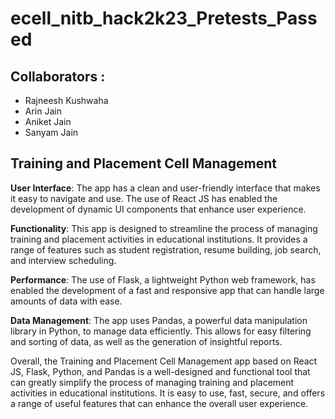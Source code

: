 # ecell_nitb_hack2k23_Pretests_Passed

## Collaborators :
- Rajneesh Kushwaha
- Arin Jain
- Aniket Jain
- Sanyam Jain

## Training and Placement Cell Management 

**User Interface**: The app has a clean and user-friendly interface that makes it easy to navigate and use. The use of React JS has enabled the development of dynamic UI components that enhance user experience.

**Functionality**: This app is designed to streamline the process of managing training and placement activities in educational institutions. It provides a range of features such as student registration, resume building, job search, and interview scheduling.

**Performance**: The use of Flask, a lightweight Python web framework, has enabled the development of a fast and responsive app that can handle large amounts of data with ease.

**Data Management**: The app uses Pandas, a powerful data manipulation library in Python, to manage data efficiently. This allows for easy filtering and sorting of data, as well as the generation of insightful reports.

Overall, the Training and Placement Cell Management app based on React JS, Flask, Python, and Pandas is a well-designed and functional tool that can greatly simplify the process of managing training and placement activities in educational institutions. It is easy to use, fast, secure, and offers a range of useful features that can enhance the overall user experience.
